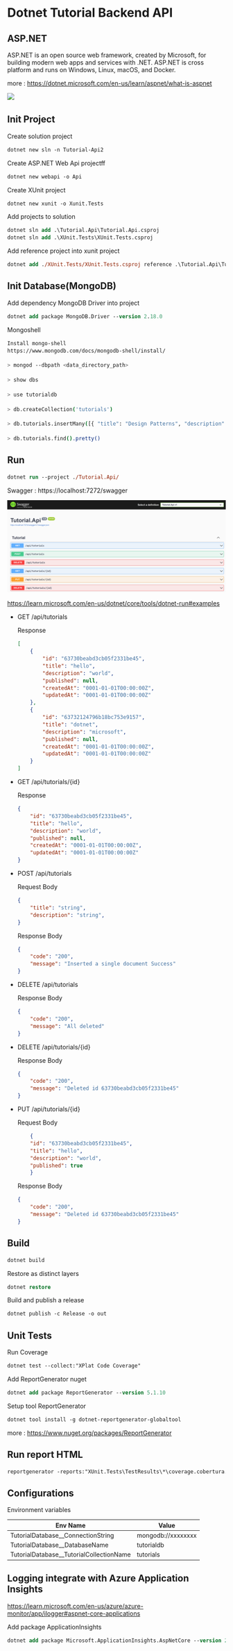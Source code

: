 # Dotnet Tutorial Backend API

## ASP.NET

ASP.NET is an open source web framework, created by Microsoft, for building modern web apps and services with .NET. ASP.NET is cross platform and runs on Windows, Linux, macOS, and Docker.

more : https://dotnet.microsoft.com/en-us/learn/aspnet/what-is-aspnet

<img src="https://dotnet.microsoft.com/static/images/illustrations/swimlane-docker-three-platforms.svg?v=kcvcmmA1iaNdOyvKzlUHIC7FzTy4bQ0cgjM95HVqoaM">

## Init Project

Create solution project

```ps
dotnet new sln -n Tutorial-Api2
```

Create ASP.NET Web Api projectff

```ps
dotnet new webapi -o Api
```

Create XUnit project

```ps
dotnet new xunit -o Xunit.Tests
```

Add projects to solution

```ps
dotnet sln add .\Tutorial.Api\Tutorial.Api.csproj
dotnet sln add .\XUnit.Tests\XUnit.Tests.csproj
```

Add reference project into xunit project

```ps
dotnet add ./XUnit.Tests/XUnit.Tests.csproj reference .\Tutorial.Api\Tutorial.Api.csproj
```

## Init Database(MongoDB)

Add dependency MongoDB Driver into project

```ps
dotnet add package MongoDB.Driver --version 2.18.0
```

Mongoshell

```sh
Install mongo-shell
https://www.mongodb.com/docs/mongodb-shell/install/

> mongod --dbpath <data_directory_path>

> show dbs

> use tutorialdb

> db.createCollection('tutorials')

> db.tutorials.insertMany([{ "title": "Design Patterns", "description": "", "published": false}])

> db.tutorials.find().pretty()

```

## Run

```ps
dotnet run --project ./Tutorial.Api/
```

Swagger : https://localhost:7272/swagger

<img src="./img/dotnet-swagger.png">

https://learn.microsoft.com/en-us/dotnet/core/tools/dotnet-run#examples

- GET /api/tutorials

    Response

    ```json
    [
        {
            "id": "63730beabd3cb05f2331be45",
            "title": "hello",
            "description": "world",
            "published": null,
            "createdAt": "0001-01-01T00:00:00Z",
            "updatedAt": "0001-01-01T00:00:00Z"
        },
        {
            "id": "63732124796b18bc753e9157",
            "title": "dotnet",
            "description": "microsoft",
            "published": null,
            "createdAt": "0001-01-01T00:00:00Z",
            "updatedAt": "0001-01-01T00:00:00Z"
        }
    ]
    ```

- GET /api/tutorials/{id}

    Response

    ```json
    {
        "id": "63730beabd3cb05f2331be45",
        "title": "hello",
        "description": "world",
        "published": null,
        "createdAt": "0001-01-01T00:00:00Z",
        "updatedAt": "0001-01-01T00:00:00Z"
    }
    ```

- POST /api/tutorials

    Request Body

    ```json
    {
        "title": "string",
        "description": "string",
    }
    ```

    Response Body

    ```json
    {
        "code": "200",
        "message": "Inserted a single document Success"
    }
    ```

- DELETE /api/tutorials

    Response Body

    ```json
    {
        "code": "200",
        "message": "All deleted"
    }
    ```

- DELETE /api/tutorials/{id}

    Response Body

    ```json
    {
        "code": "200",
        "message": "Deleted id 63730beabd3cb05f2331be45"
    }
    ```

- PUT /api/tutorials/{id}

    Request Body

    ```json
        {
        "id": "63730beabd3cb05f2331be45",
        "title": "hello",
        "description": "world",
        "published": true
        }
    ```

    Response Body

    ```json
    {
        "code": "200",
        "message": "Deleted id 63730beabd3cb05f2331be45"
    }
    ```

## Build

```ps
dotnet build
```

Restore as distinct layers

```ps
dotnet restore
```

Build and publish a release

```ps
dotnet publish -c Release -o out
```

## Unit Tests

Run Coverage

```ps
dotnet test --collect:"XPlat Code Coverage"
```

Add ReportGenerator nuget

```ps
dotnet add package ReportGenerator --version 5.1.10
```

Setup tool ReportGenerator

```ps
dotnet tool install -g dotnet-reportgenerator-globaltool
```

more : https://www.nuget.org/packages/ReportGenerator

## Run report HTML

```ps
reportgenerator -reports:"XUnit.Tests\TestResults\*\coverage.cobertura.xml" -targetdir:"./coveragereport" -reporttypes:Html
```

## Configurations

Environment variables

|Env Name|Value|
|---|---|
|TutorialDatabase__ConnectionString|mongodb://xxxxxxxx|
|TutorialDatabase__DatabaseName|tutorialdb|
|TutorialDatabase__TutorialCollectionName|tutorials|

## Logging integrate with Azure Application Insights

https://learn.microsoft.com/en-us/azure/azure-monitor/app/ilogger#aspnet-core-applications

Add package ApplicationInsights

```ps
dotnet add package Microsoft.ApplicationInsights.AspNetCore --version 2.21.0
```
